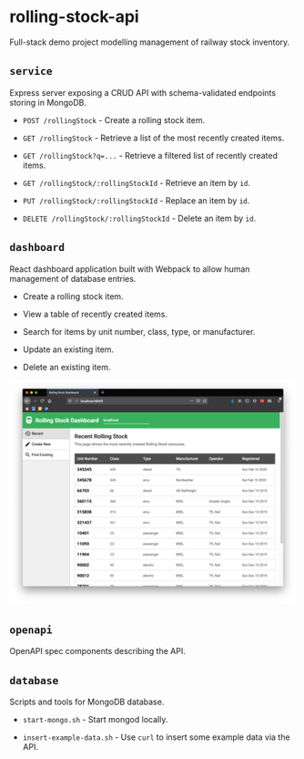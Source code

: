# rolling-stock-api

Full-stack demo project modelling management of railway stock inventory.


## `service`

Express server exposing a CRUD API with schema-validated endpoints storing in
MongoDB.

* `POST /rollingStock` - Create a rolling stock item.

* `GET /rollingStock` - Retrieve a list of the most recently created items.

* `GET /rollingStock?q=...` - Retrieve a filtered list of recently created
  items.

* `GET /rollingStock/:rollingStockId` - Retrieve an item by `id`.

* `PUT /rollingStock/:rollingStockId` - Replace an item by `id`.

* `DELETE /rollingStock/:rollingStockId` - Delete an item by `id`.


## `dashboard`

React dashboard application built with Webpack to allow human management of
database entries.

* Create a rolling stock item.

* View a table of recently created items.

* Search for items by unit number, class, type, or manufacturer.

* Update an existing item.

* Delete an existing item.

![screenshot.png](dashboard/screenshot.png)


## `openapi`

OpenAPI spec components describing the API.


## `database`

Scripts and tools for MongoDB database.

* `start-mongo.sh` - Start mongod locally.

* `insert-example-data.sh` - Use `curl` to insert some example data via the API.
